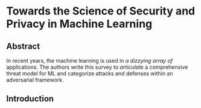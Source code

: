 # Towards the Science of Security and Privacy in Machine Learning

## Abstract

In recent years, the machine learning is used in *a dizzying array of* applications. The authors write this survey to *articulate* a comprehensive threat model for ML and categorize attacks and defenses within an adversarial framework.

## Introduction

